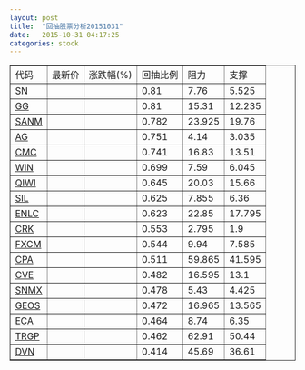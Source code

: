 ```yaml
---
layout: post
title:  "回抽股票分析20151031"
date:   2015-10-31 04:17:25
categories: stock
---
```

<script type="text/javascript">
var stockList = []
stockList.push('gb_sn');
stockList.push('gb_gg');
stockList.push('gb_sanm');
stockList.push('gb_ag');
stockList.push('gb_cmc');
stockList.push('gb_win');
stockList.push('gb_qiwi');
stockList.push('gb_sil');
stockList.push('gb_enlc');
stockList.push('gb_crk');
stockList.push('gb_fxcm');
stockList.push('gb_cpa');
stockList.push('gb_cve');
stockList.push('gb_snmx');
stockList.push('gb_geos');
stockList.push('gb_eca');
stockList.push('gb_trgp');
stockList.push('gb_dvn');
</script>
<table border="1">
 <tr>
 <td>代码</td>
 <td>最新价</td>
 <td>涨跌幅(%)</td>
 <td>回抽比例</td>
 <td>阻力</td>
 <td>支撑</td>
</tr>
  <tr id="sn">
  <td><a href="http://stock.finance.sina.com.cn/usstock/quotes/SN.html" target="_blank">SN</a></td><td></td><td></td><td>0.81</td><td>7.76</td><td>5.525</td></tr>
  <tr id="gg">
  <td><a href="http://stock.finance.sina.com.cn/usstock/quotes/GG.html" target="_blank">GG</a></td><td></td><td></td><td>0.81</td><td>15.31</td><td>12.235</td></tr>
  <tr id="sanm">
  <td><a href="http://stock.finance.sina.com.cn/usstock/quotes/SANM.html" target="_blank">SANM</a></td><td></td><td></td><td>0.782</td><td>23.925</td><td>19.76</td></tr>
  <tr id="ag">
  <td><a href="http://stock.finance.sina.com.cn/usstock/quotes/AG.html" target="_blank">AG</a></td><td></td><td></td><td>0.751</td><td>4.14</td><td>3.035</td></tr>
  <tr id="cmc">
  <td><a href="http://stock.finance.sina.com.cn/usstock/quotes/CMC.html" target="_blank">CMC</a></td><td></td><td></td><td>0.741</td><td>16.83</td><td>13.51</td></tr>
  <tr id="win">
  <td><a href="http://stock.finance.sina.com.cn/usstock/quotes/WIN.html" target="_blank">WIN</a></td><td></td><td></td><td>0.699</td><td>7.59</td><td>6.045</td></tr>
  <tr id="qiwi">
  <td><a href="http://stock.finance.sina.com.cn/usstock/quotes/QIWI.html" target="_blank">QIWI</a></td><td></td><td></td><td>0.645</td><td>20.03</td><td>15.66</td></tr>
  <tr id="sil">
  <td><a href="http://stock.finance.sina.com.cn/usstock/quotes/SIL.html" target="_blank">SIL</a></td><td></td><td></td><td>0.625</td><td>7.855</td><td>6.36</td></tr>
  <tr id="enlc">
  <td><a href="http://stock.finance.sina.com.cn/usstock/quotes/ENLC.html" target="_blank">ENLC</a></td><td></td><td></td><td>0.623</td><td>22.85</td><td>17.795</td></tr>
  <tr id="crk">
  <td><a href="http://stock.finance.sina.com.cn/usstock/quotes/CRK.html" target="_blank">CRK</a></td><td></td><td></td><td>0.553</td><td>2.795</td><td>1.9</td></tr>
  <tr id="fxcm">
  <td><a href="http://stock.finance.sina.com.cn/usstock/quotes/FXCM.html" target="_blank">FXCM</a></td><td></td><td></td><td>0.544</td><td>9.94</td><td>7.585</td></tr>
  <tr id="cpa">
  <td><a href="http://stock.finance.sina.com.cn/usstock/quotes/CPA.html" target="_blank">CPA</a></td><td></td><td></td><td>0.511</td><td>59.865</td><td>41.595</td></tr>
  <tr id="cve">
  <td><a href="http://stock.finance.sina.com.cn/usstock/quotes/CVE.html" target="_blank">CVE</a></td><td></td><td></td><td>0.482</td><td>16.595</td><td>13.1</td></tr>
  <tr id="snmx">
  <td><a href="http://stock.finance.sina.com.cn/usstock/quotes/SNMX.html" target="_blank">SNMX</a></td><td></td><td></td><td>0.478</td><td>5.43</td><td>4.425</td></tr>
  <tr id="geos">
  <td><a href="http://stock.finance.sina.com.cn/usstock/quotes/GEOS.html" target="_blank">GEOS</a></td><td></td><td></td><td>0.472</td><td>16.965</td><td>13.565</td></tr>
  <tr id="eca">
  <td><a href="http://stock.finance.sina.com.cn/usstock/quotes/ECA.html" target="_blank">ECA</a></td><td></td><td></td><td>0.464</td><td>8.74</td><td>6.35</td></tr>
  <tr id="trgp">
  <td><a href="http://stock.finance.sina.com.cn/usstock/quotes/TRGP.html" target="_blank">TRGP</a></td><td></td><td></td><td>0.462</td><td>62.91</td><td>50.44</td></tr>
  <tr id="dvn">
  <td><a href="http://stock.finance.sina.com.cn/usstock/quotes/DVN.html" target="_blank">DVN</a></td><td></td><td></td><td>0.414</td><td>45.69</td><td>36.61</td></tr>
</table>
